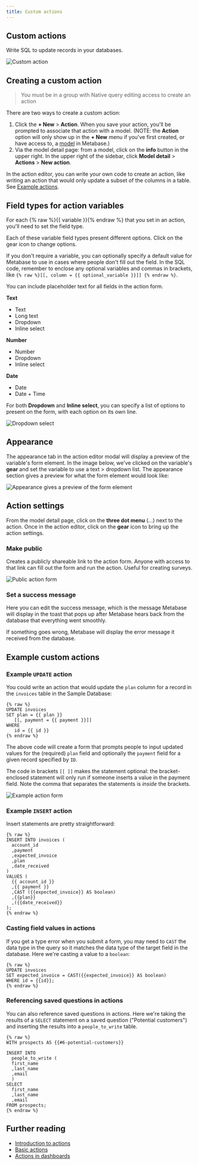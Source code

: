 ```yaml
---
title: Custom actions
---
```


## Custom actions

Write SQL to update records in your databases.

![Custom action](./images/custom-action.png)

## Creating a custom action

> You must be in a group with Native query editing access to create an action

There are two ways to create a custom action:

1. Click the **+ New** > **Action**. When you save your action, you'll be prompted to associate that action with a model. (NOTE: the **Action** option will only show up in the **+ New** menu if you've first created, or have access to, a [model](../data-modeling/models.md) in Metabase.)
2. Via the model detail page: from a model, click on the **info** button in the upper right. In the upper right of the sidebar, click **Model detail** > **Actions** > **New action**.

In the action editor, you can write your own code to create an action, like writing an action that would only update a subset of the columns in a table. See [Example actions](#example-custom-actions).

## Field types for action variables

For each {% raw %}{{ variable }}{% endraw %} that you set in an action, you'll need to set the field type.

Each of these variable field types present different options. Click on the gear icon to change options.

If you don't require a variable, you can optionally specify a default value for Metabase to use in cases where people don't fill out the field. In the SQL code, remember to enclose any optional variables and commas in brackets, like `{% raw %}[[, column = {{ optional_variable }}]] {% endraw %}`.

You can include placeholder text for all fields in the action form.

**Text**

- Text
- Long text
- Dropdown
- Inline select

**Number**

- Number
- Dropdown
- Inline select

**Date**

- Date
- Date + Time

For both **Dropdown** and **Inline select**, you can specify a list of options to present on the form, with each option on its own line.

![Dropdown select](./images/dropdown.png)

## Appearance

The appearance tab in the action editor modal will display a preview of the variable's form element. In the image below, we've clicked on the variable's **gear** and set the variable to use a text > dropdown list. The appearance section gives a preview for what the form element would look like:

![Appearance gives a preview of the form element](./images/appearance.png)

## Action settings

From the model detail page, click on the **three dot menu** (...) next to the action. Once in the action editor, click on the **gear** icon to bring up the action settings.

### Make public

Creates a publicly shareable link to the action form. Anyone with access to that link can fill out the form and run the action. Useful for creating surveys.

![Public action form](./images/public-form.png)

### Set a success message

Here you can edit the success message, which is the message Metabase will display in the toast that pops up after Metabase hears back from the database that everything went smoothly.

If something goes wrong, Metabase will display the error message it received from the database.

## Example custom actions

### Example `UPDATE` action

You could write an action that would update the `plan` column for a record in the `invoices` table in the Sample Database:

```
{% raw %}
UPDATE invoices
SET plan = {{ plan }}
   [[, payment = {{ payment }}]]
WHERE
   id = {{ id }}
{% endraw %}
```

The above code will create a form that prompts people to input updated values for the (required) `plan` field and optionally the `payment` field for a given record specified by `ID`.

The code in brackets `[[ ]]` makes the statement optional: the bracket-enclosed statement will only run if someone inserts a value in the payment field. Note the comma that separates the statements is _inside_ the brackets.

![Example action form](./images/form.png)

### Example `INSERT` action

Insert statements are pretty straightforward:

```
{% raw %}
INSERT INTO invoices (
  account_id
  ,payment
  ,expected_invoice
  ,plan
  ,date_received
)
VALUES (
  {{ account_id }}
  ,{{ payment }}
  ,CAST ({{expected_invoice}} AS boolean)
  ,{{plan}}
  ,({{date_received}}
);
{% endraw %}
```

### Casting field values in actions

If you get a type error when you submit a form, you may need to `CAST` the data type in the query so it matches the data type of the target field in the database. Here we're casting a value to a `boolean`:

```
{% raw %}
UPDATE invoices
SET expected_invoice = CAST({{expected_invoice}} AS boolean)
WHERE id = {{id}};
{% endraw %}
```

### Referencing saved questions in actions

You can also reference saved questions in actions. Here we're taking the results of a `SELECT` statement on a saved question ("Potential customers") and inserting the results into a `people_to_write` table.

```
{% raw %}
WITH prospects AS {{#6-potential-customers}}

INSERT INTO
  people_to_write (
  first_name
  ,last_name
  ,email
  )
SELECT
  first_name
  ,last_name
  ,email
FROM prospects;
{% endraw %}
```

## Further reading

- [Introduction to actions](./introduction.md)
- [Basic actions](./basic.md)
- [Actions in dashboards](../dashboards/actions.md)
